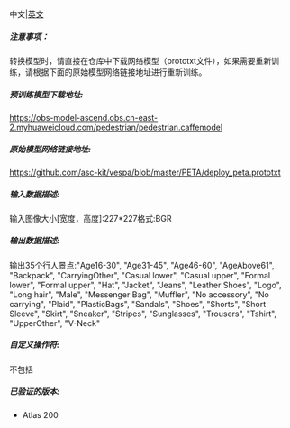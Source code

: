 中文|[英文](Readme.md)
##### 注意事项：
转换模型时，请直接在仓库中下载网络模型（prototxt文件），如果需要重新训练，请根据下面的原始模型网络链接地址进行重新训练。

##### 预训练模型下载地址:
https://obs-model-ascend.obs.cn-east-2.myhuaweicloud.com/pedestrian/pedestrian.caffemodel

##### 原始模型网络链接地址:
https://github.com/asc-kit/vespa/blob/master/PETA/deploy_peta.prototxt

##### 输入数据描述:

输入图像大小[宽度，高度]:227*227格式:BGR

##### 输出数据描述:

输出35个行人景点:"Age16-30", "Age31-45", "Age46-60", "AgeAbove61", "Backpack", "CarryingOther", "Casual lower", "Casual upper", "Formal lower", "Formal upper", "Hat", "Jacket", "Jeans", "Leather Shoes", "Logo", "Long hair", "Male", "Messenger Bag", "Muffler", "No accessory", "No carrying", "Plaid", "PlasticBags", "Sandals", "Shoes", "Shorts", "Short Sleeve", "Skirt", "Sneaker", "Stripes", "Sunglasses", "Trousers", "Tshirt", "UpperOther", "V-Neck"

##### 自定义操作符:

不包括

##### 已验证的版本:
- Atlas 200